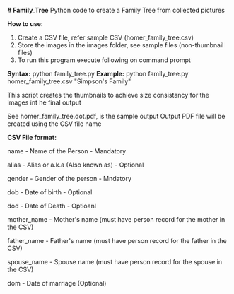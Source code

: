 **# Family_Tree**
Python code to create a Family Tree from collected pictures



**How to use:**

1. Create a CSV file, refer sample CSV (homer_family_tree.csv)
2. Store the images in the images folder, see sample files (non-thumbnail files)
3. To run this program execute following on command prompt

**Syntax:**
  python family_tree.py <name of csv> <Graph Title>
**Example:**
  python family_tree.py homer_family_tree.csv "Simpson's Family"

This script creates the thumbnails to achieve size consistancy for the images int he final output

See homer_family_tree.dot.pdf, is the sample output
Output PDF file will be created using the CSV file name




**CSV File format:**

name - Name of the Person - Mandatory

alias - Alias or a.k.a (Also known as) - Optional

gender - Gender of the person - Mndatory

dob - Date of birth - Optional

dod - Date of Death - Optioanl

mother_name - Mother's name (must have person record for the mother in the CSV)

father_name - Father's name (must have person record for the father in the CSV)

spouse_name - Spouse name (must have person record for the spouse in the CSV)

dom - Date of marriage (Optional)
